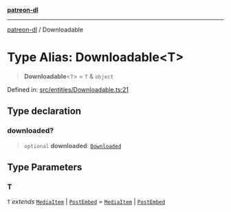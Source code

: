[**patreon-dl**](../README.md)

***

[patreon-dl](../README.md) / Downloadable

# Type Alias: Downloadable\<T\>

> **Downloadable**\<`T`\> = `T` & `object`

Defined in: [src/entities/Downloadable.ts:21](https://github.com/patrickkfkan/patreon-dl/blob/4dbe5b7f9bc86c654049194392d94f0aeefc44c0/src/entities/Downloadable.ts#L21)

## Type declaration

### downloaded?

> `optional` **downloaded**: [`Downloaded`](../interfaces/Downloaded.md)

## Type Parameters

### T

`T` *extends* [`MediaItem`](MediaItem.md) \| [`PostEmbed`](../interfaces/PostEmbed.md) = [`MediaItem`](MediaItem.md) \| [`PostEmbed`](../interfaces/PostEmbed.md)
